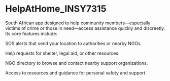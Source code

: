# HelpAtHome_INSY7315

South African app designed to help community members—especially victims of crime or those in need—access assistance quickly and discreetly. Its core features include:

SOS alerts that send your location to authorities or nearby NGOs.

Help requests for shelter, legal aid, or other resources.

NGO directory to browse and contact nearby support organizations.

Access to resources and guidance for personal safety and support.
